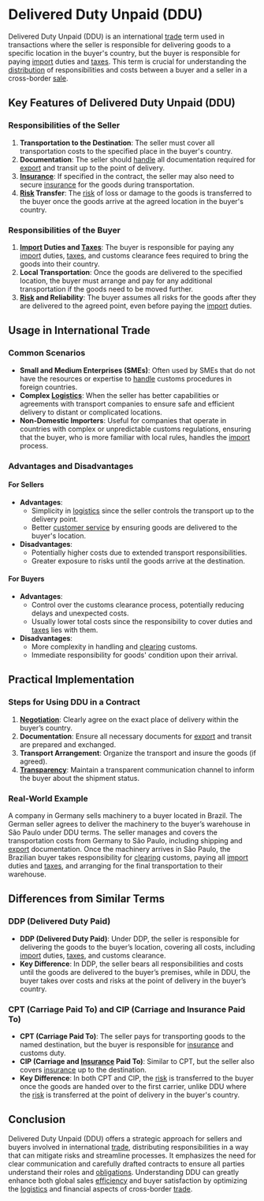 # Delivered Duty Unpaid (DDU)

Delivered Duty Unpaid (DDU) is an international [trade](../t/trade.md) term used in transactions where the seller is responsible for delivering goods to a specific location in the buyer's country, but the buyer is responsible for paying [import](../i/import.md) duties and [taxes](../t/taxes.md). This term is crucial for understanding the [distribution](../d/distribution.md) of responsibilities and costs between a buyer and a seller in a cross-border [sale](../s/sale.md).

## Key Features of Delivered Duty Unpaid (DDU)

### Responsibilities of the Seller
1. **Transportation to the Destination**: The seller must cover all transportation costs to the specified place in the buyer's country.
2. **Documentation**: The seller should [handle](../h/handle.md) all documentation required for [export](../e/export.md) and transit up to the point of delivery.
3. **[Insurance](../i/insurance.md)**: If specified in the contract, the seller may also need to secure [insurance](../i/insurance.md) for the goods during transportation.
4. **[Risk](../r/risk.md) Transfer**: The [risk](../r/risk.md) of loss or damage to the goods is transferred to the buyer once the goods arrive at the agreed location in the buyer's country.

### Responsibilities of the Buyer
1. **[Import](../i/import.md) Duties and [Taxes](../t/taxes.md)**: The buyer is responsible for paying any [import](../i/import.md) duties, [taxes](../t/taxes.md), and customs clearance fees required to bring the goods into their country.
2. **Local Transportation**: Once the goods are delivered to the specified location, the buyer must arrange and pay for any additional transportation if the goods need to be moved further.
3. **[Risk](../r/risk.md) and Reliability**: The buyer assumes all risks for the goods after they are delivered to the agreed point, even before paying the [import](../i/import.md) duties.

## Usage in International Trade

### Common Scenarios
- **Small and Medium Enterprises (SMEs)**: Often used by SMEs that do not have the resources or expertise to [handle](../h/handle.md) customs procedures in foreign countries.
- **Complex [Logistics](../l/logistics.md)**: When the seller has better capabilities or agreements with transport companies to ensure safe and efficient delivery to distant or complicated locations.
- **Non-Domestic Importers**: Useful for companies that operate in countries with complex or unpredictable customs regulations, ensuring that the buyer, who is more familiar with local rules, handles the [import](../i/import.md) process.

### Advantages and Disadvantages

#### For Sellers
- **Advantages**:
  - Simplicity in [logistics](../l/logistics.md) since the seller controls the transport up to the delivery point.
  - Better [customer service](../c/customer_service.md) by ensuring goods are delivered to the buyer's location.
- **Disadvantages**:
  - Potentially higher costs due to extended transport responsibilities.
  - Greater exposure to risks until the goods arrive at the destination.

#### For Buyers
- **Advantages**:
  - Control over the customs clearance process, potentially reducing delays and unexpected costs.
  - Usually lower total costs since the responsibility to cover duties and [taxes](../t/taxes.md) lies with them.
- **Disadvantages**:
  - More complexity in handling and [clearing](../c/clearing.md) customs.
  - Immediate responsibility for goods' condition upon their arrival.

## Practical Implementation

### Steps for Using DDU in a Contract
1. **[Negotiation](../n/negotiation.md)**: Clearly agree on the exact place of delivery within the buyer’s country.
2. **Documentation**: Ensure all necessary documents for [export](../e/export.md) and transit are prepared and exchanged.
3. **Transport Arrangement**: Organize the transport and insure the goods (if agreed).
4. **[Transparency](../t/transparency.md)**: Maintain a transparent communication channel to inform the buyer about the shipment status.

### Real-World Example

A company in Germany sells machinery to a buyer located in Brazil. The German seller agrees to deliver the machinery to the buyer’s warehouse in São Paulo under DDU terms. The seller manages and covers the transportation costs from Germany to São Paulo, including shipping and [export](../e/export.md) documentation. Once the machinery arrives in São Paulo, the Brazilian buyer takes responsibility for [clearing](../c/clearing.md) customs, paying all [import](../i/import.md) duties and [taxes](../t/taxes.md), and arranging for the final transportation to their warehouse.

## Differences from Similar Terms

### DDP (Delivered Duty Paid)
- **DDP (Delivered Duty Paid)**: Under DDP, the seller is responsible for delivering the goods to the buyer’s location, covering all costs, including [import](../i/import.md) duties, [taxes](../t/taxes.md), and customs clearance.
- **Key Difference**: In DDP, the seller bears all responsibilities and costs until the goods are delivered to the buyer’s premises, while in DDU, the buyer takes over costs and risks at the point of delivery in the buyer’s country.

### CPT (Carriage Paid To) and CIP (Carriage and Insurance Paid To)
- **CPT (Carriage Paid To)**: The seller pays for transporting goods to the named destination, but the buyer is responsible for [insurance](../i/insurance.md) and customs duty.
- **CIP (Carriage and [Insurance](../i/insurance.md) Paid To)**: Similar to CPT, but the seller also covers [insurance](../i/insurance.md) up to the destination.
- **Key Difference**: In both CPT and CIP, the [risk](../r/risk.md) is transferred to the buyer once the goods are handed over to the first carrier, unlike DDU where the [risk](../r/risk.md) is transferred at the point of delivery in the buyer's country.

## Conclusion

Delivered Duty Unpaid (DDU) offers a strategic approach for sellers and buyers involved in international [trade](../t/trade.md), distributing responsibilities in a way that can mitigate risks and streamline processes. It emphasizes the need for clear communication and carefully drafted contracts to ensure all parties understand their roles and [obligations](../o/obligation.md). Understanding DDU can greatly enhance both global sales [efficiency](../e/efficiency.md) and buyer satisfaction by optimizing the [logistics](../l/logistics.md) and financial aspects of cross-border [trade](../t/trade.md).